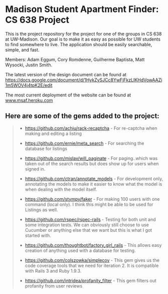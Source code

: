 Madison Student Apartment Finder: CS 638 Project
================================================

This is the project repository for the project for one of the groups in 
CS 638 at UW-Madison.  Our goal is to make it as easy as possible for 
UW students to find somewhere to live.  The application should be 
easily searchable, simple, and fast.

Members: Adam Eggum, Cory Romdenne, Guilherme Baptista, Matt Wysocki, Justin Smith.

The latest version of the design document can be found at https://docs.google.com/document/d/1HykZySJCc8YwFjFkzLIKHdVowAAZi1m5WOV4j4tpK2E/edit

The most current deployment of the website can be found at www.msaf.heroku.com

Here are some of the gems added to the project:
------------------------------------------------------------
>  + https://github.com/achiu/rack-recaptcha - For re-captcha when making and editing a listing
>
>  + https://github.com/ernie/meta_search - For searching the database for listings
>
>  + https://github.com/mislav/will_paginate - For paging..which was taken out of the search results but does show up for users when signed in.
>
>  + https://github.com/ctran/annotate_models - For development only, annotating the models to make it easier to know what the model is when dealing with the model itself.
> 
>  + https://github.com/stympy/faker - For making 100 users with one command (local only).  I think this might be able to be used for Listings as well.
> 
>  + https://github.com/rspec/rspec-rails - Testing for both unit and some integration tests.  We can obviously still choose to use Cucumber or anything else that we want but this is what I got started with.
> 
>  + https://github.com/thoughtbot/factory_girl_rails - This allows easy creation of anything used with a database for testing.
> 
>  + https://github.com/colszowka/simplecov - This gem gives us the code coverage tools that we need for iteration 2. It is compatible with Rails 3 and Ruby 1.9.3.
>
>  + https://github.com/intridea/profanity_filter - This gem filters out profanity from user reviews




